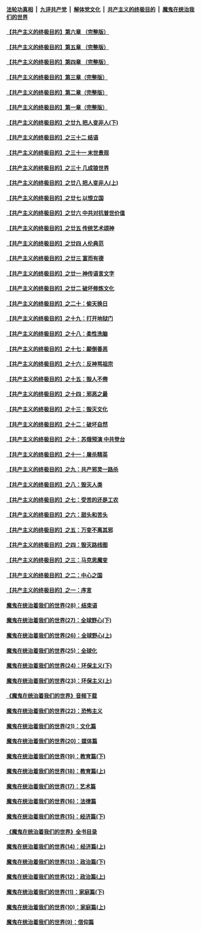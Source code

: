 ####  [法轮功真相](../../../../basic/blob/master/README.md?t=03071427) &nbsp;|&nbsp; [九评共产党](../../../../9ping.md/blob/master/README.md?t=03071427) &nbsp;|&nbsp; [解体党文化](../../../../jtdwh.md/blob/master/README.md?t=03071427)  &nbsp;|&nbsp; [共产主义的终极目的](../../../../gczydzjmd.md/blob/master/README.md?t=03071427) &nbsp;|&nbsp; [魔鬼在统治我们的世界](../../../../mgztzwmdsj.md/blob/master/README.md?t=03071427) 

#### [【共产主义的终极目的】第六章 （完整版）](../pages/nsc422/n11428913.md?t=03071427) 

#### [【共产主义的终极目的】第五章 （完整版）](../pages/nsc422/n11428912.md?t=03071427) 

#### [【共产主义的终极目的】第四章 （完整版）](../pages/nsc422/n11428907.md?t=03071427) 

#### [【共产主义的终极目的】第三章（完整版）](../pages/nsc422/n11428848.md?t=03071427) 

#### [【共产主义的终极目的】第二章（完整版）](../pages/nsc422/n11428831.md?t=03071427) 

#### [【共产主义的终极目的】第一章（完整版）](../pages/nsc422/n11417651.md?t=03071427) 

#### [【共产主义的终极目的】之廿九 把人变非人(下)](../pages/nsc422/n11344140.md?t=03071427) 

#### [【共产主义的终极目的】之三十二 结语](../pages/nsc422/n11360535.md?t=03071427) 

#### [【共产主义的终极目的】之三十一 末世景观](../pages/nsc422/n11351129.md?t=03071427) 

#### [【共产主义的终极目的】之三十 几成狼世界](../pages/nsc422/n11348280.md?t=03071427) 

#### [【共产主义的终极目的】之廿八 把人变非人(上)](../pages/nsc422/n11340492.md?t=03071427) 

#### [【共产主义的终极目的】之廿七 以恨立国](../pages/nsc422/n11336944.md?t=03071427) 

#### [【共产主义的终极目的】之廿六 中共对抗普世价值](../pages/nsc422/n11324785.md?t=03071427) 

#### [【共产主义的终极目的】之廿五 传统艺术颂神](../pages/nsc422/n11296396.md?t=03071427) 

#### [【共产主义的终极目的】之廿四 人伦典范](../pages/nsc422/n11296397.md?t=03071427) 

#### [【共产主义的终极目的】之廿三 富而有德](../pages/nsc422/n11283598.md?t=03071427) 

#### [【共产主义的终极目的】之廿一 神传语言文字](../pages/nsc422/n11263265.md?t=03071427) 

#### [【共产主义的终极目的】之廿二 破坏修炼文化](../pages/nsc422/n11245728.md?t=03071427) 

#### [【共产主义的终极目的】之二十：偷天换日](../pages/nsc422/n11238846.md?t=03071427) 

#### [【共产主义的终极目的】之十九：打开地狱门](../pages/nsc422/n11206376.md?t=03071427) 

#### [【共产主义的终极目的】之十八：柔性洗脑](../pages/nsc422/n11199994.md?t=03071427) 

#### [【共产主义的终极目的】之十七：颠倒善恶](../pages/nsc422/n11179782.md?t=03071427) 

#### [【共产主义的终极目的】之十六：反神骂祖宗](../pages/nsc422/n11166798.md?t=03071427) 

#### [【共产主义的终极目的】之十五：毁人不倦](../pages/nsc422/n11166792.md?t=03071427) 

#### [【共产主义的终极目的】之十四：邪恶之最](../pages/nsc422/n11150249.md?t=03071427) 

#### [【共产主义的终极目的】之十三：毁灭文化](../pages/nsc422/n11135227.md?t=03071427) 

#### [【共产主义的终极目的】之十二：破坏自然](../pages/nsc422/n11135214.md?t=03071427) 

#### [【共产主义的终极目的】之十：苏俄预演 中共登台](../pages/nsc422/n11118424.md?t=03071427) 

#### [【共产主义的终极目的】之十一：屠杀精英](../pages/nsc422/n11118442.md?t=03071427) 

#### [【共产主义的终极目的】之九：共产邪灵一路杀](../pages/nsc422/n11114139.md?t=03071427) 

#### [【共产主义的终极目的】之八：毁灭人类](../pages/nsc422/n11108503.md?t=03071427) 

#### [【共产主义的终极目的】之七：受苦的还是工农](../pages/nsc422/n11101809.md?t=03071427) 

#### [【共产主义的终极目的】之六：甜头和苦头](../pages/nsc422/n11096971.md?t=03071427) 

#### [【共产主义的终极目的】之五：万变不离其邪](../pages/nsc422/n11091285.md?t=03071427) 

#### [【共产主义的终极目的】之四：毁灭路线图](../pages/nsc422/n11086284.md?t=03071427) 

#### [【共产主义的终极目的】之三：马克思魔变](../pages/nsc422/n11061941.md?t=03071427) 

#### [【共产主义的终极目的】之二：中心之国](../pages/nsc422/n11047728.md?t=03071427) 

#### [【共产主义的终极目的】之一：序言](../pages/nsc422/n11086077.md?t=03071427) 

#### [魔鬼在统治着我们的世界(28)：结束语](../pages/nsc422/n10936246.md?t=03071427) 

#### [魔鬼在统治着我们的世界(27)：全球野心(下)](../pages/nsc422/n10928319.md?t=03071427) 

#### [魔鬼在统治着我们的世界(26)：全球野心(上)](../pages/nsc422/n10900318.md?t=03071427) 

#### [魔鬼在统治着我们的世界(25)：全球化](../pages/nsc422/n10788205.md?t=03071427) 

#### [魔鬼在统治着我们的世界(24)：环保主义(下)](../pages/nsc422/n10695307.md?t=03071427) 

#### [魔鬼在统治着我们的世界(23)：环保主义(上)](../pages/nsc422/n10688613.md?t=03071427) 

#### [《魔鬼在统治着我们的世界》音频下载](../pages/nsc422/n10635553.md?t=03071427) 

#### [魔鬼在统治着我们的世界(22)：恐怖主义](../pages/nsc422/n10614727.md?t=03071427) 

#### [魔鬼在统治着我们的世界(21)：文化篇](../pages/nsc422/n10597706.md?t=03071427) 

#### [魔鬼在统治着我们的世界(20)：媒体篇](../pages/nsc422/n10586579.md?t=03071427) 

#### [魔鬼在统治着我们的世界(19)：教育篇(下)](../pages/nsc422/n10564808.md?t=03071427) 

#### [魔鬼在统治着我们的世界(18)：教育篇(上)](../pages/nsc422/n10526970.md?t=03071427) 

#### [魔鬼在统治着我们的世界(17)：艺术篇](../pages/nsc422/n10499093.md?t=03071427) 

#### [魔鬼在统治着我们的世界(16)：法律篇](../pages/nsc422/n10485969.md?t=03071427) 

#### [魔鬼在统治着我们的世界(15)：经济篇(下)](../pages/nsc422/n10469975.md?t=03071427) 

#### [《魔鬼在统治着我们的世界》全书目录](../pages/nsc422/n10464261.md?t=03071427) 

#### [魔鬼在统治着我们的世界(14)：经济篇(上)](../pages/nsc422/n10457370.md?t=03071427) 

#### [魔鬼在统治着我们的世界(13)：政治篇(下)](../pages/nsc422/n10448270.md?t=03071427) 

#### [魔鬼在统治着我们的世界(12)：政治篇(上)](../pages/nsc422/n10444576.md?t=03071427) 

#### [魔鬼在统治着我们的世界(11)：家庭篇(下)](../pages/nsc422/n10440961.md?t=03071427) 

#### [魔鬼在统治着我们的世界(10)：家庭篇(上)](../pages/nsc422/n10435448.md?t=03071427) 

#### [魔鬼在统治着我们的世界(9)：信仰篇](../pages/nsc422/n10432159.md?t=03071427) 

